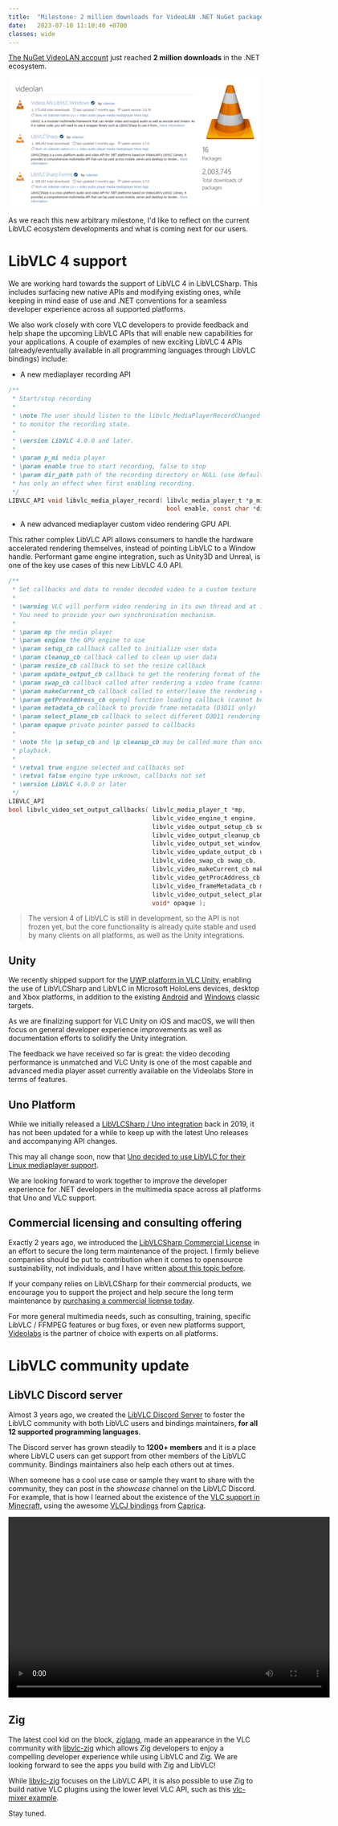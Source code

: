 ```yaml
---
title:  "Milestone: 2 million downloads for VideoLAN .NET NuGet packages"
date:   2023-07-10 11:10:40 +0700
classes: wide
---
```


[The NuGet VideoLAN account](https://www.nuget.org/profiles/videolan) just reached **2 million downloads** in the .NET ecosystem.

<p align="center">
    <img src="/assets/2-million.png"/>
</p>

As we reach this new arbitrary milestone, I'd like to reflect on the current LibVLC ecosystem developments and what is coming next for our users.

# LibVLC 4 support

We are working hard towards the support of LibVLC 4 in LibVLCSharp. This includes surfacing new native APIs and modifying existing ones, while keeping in mind ease of use and .NET conventions for a seamless developer experience across all supported platforms. 

We also work closely with core VLC developers to provide feedback and help shape the upcoming LibVLC APIs that will enable new capabilities for your applications. A couple of examples of new exciting LibVLC 4 APIs (already/eventually available in all programming languages through LibVLC bindings) include:

- A new mediaplayer recording API

```c
/**
 * Start/stop recording
 *
 * \note The user should listen to the libvlc_MediaPlayerRecordChanged event,
 * to monitor the recording state.
 *
 * \version LibVLC 4.0.0 and later.
 *
 * \param p_mi media player
 * \param enable true to start recording, false to stop
 * \param dir_path path of the recording directory or NULL (use default path),
 * has only an effect when first enabling recording.
 */
LIBVLC_API void libvlc_media_player_record( libvlc_media_player_t *p_mi, 
                                            bool enable, const char *dir_path);
```

- A new advanced mediaplayer custom video rendering GPU API.

This rather complex LibVLC API allows consumers to handle the hardware accelerated rendering themselves, instead of pointing LibVLC to a Window handle. Performant game engine integration, such as Unity3D and Unreal, is one of the key use cases of this new LibVLC 4.0 API.

```c
/**
 * Set callbacks and data to render decoded video to a custom texture
 *
 * \warning VLC will perform video rendering in its own thread and at its own rate,
 * You need to provide your own synchronisation mechanism.
 *
 * \param mp the media player
 * \param engine the GPU engine to use
 * \param setup_cb callback called to initialize user data
 * \param cleanup_cb callback called to clean up user data
 * \param resize_cb callback to set the resize callback
 * \param update_output_cb callback to get the rendering format of the host (cannot be NULL)
 * \param swap_cb callback called after rendering a video frame (cannot be NULL)
 * \param makeCurrent_cb callback called to enter/leave the rendering context (cannot be NULL)
 * \param getProcAddress_cb opengl function loading callback (cannot be NULL for \ref libvlc_video_engine_opengl and for \ref libvlc_video_engine_gles2)
 * \param metadata_cb callback to provide frame metadata (D3D11 only)
 * \param select_plane_cb callback to select different D3D11 rendering targets
 * \param opaque private pointer passed to callbacks
 *
 * \note the \p setup_cb and \p cleanup_cb may be called more than once per
 * playback.
 *
 * \retval true engine selected and callbacks set
 * \retval false engine type unknown, callbacks not set
 * \version LibVLC 4.0.0 or later
 */
LIBVLC_API
bool libvlc_video_set_output_callbacks( libvlc_media_player_t *mp,
                                        libvlc_video_engine_t engine,
                                        libvlc_video_output_setup_cb setup_cb,
                                        libvlc_video_output_cleanup_cb cleanup_cb,
                                        libvlc_video_output_set_window_cb window_cb,
                                        libvlc_video_update_output_cb update_output_cb,
                                        libvlc_video_swap_cb swap_cb,
                                        libvlc_video_makeCurrent_cb makeCurrent_cb,
                                        libvlc_video_getProcAddress_cb getProcAddress_cb,
                                        libvlc_video_frameMetadata_cb metadata_cb,
                                        libvlc_video_output_select_plane_cb select_plane_cb,
                                        void* opaque );
```

> The version 4 of LibVLC is still in development, so the API is not frozen yet, but the core functionality is already quite stable and used by many clients on all platforms, as well as the Unity integrations.

## Unity

We recently shipped support for the [UWP platform in VLC Unity](https://mfkl.github.io/2023/04/17/unity-uwp.html), enabling the use of LibVLCSharp and LibVLC in Microsoft HoloLens devices, desktop and Xbox platforms, in addition to the existing [Android](https://videolabs.io/store/unity) and [Windows](https://videolabs.io/store/unity) classic targets.

As we are finalizing support for VLC Unity on iOS and macOS, we will then focus on general developer experience improvements as well as documentation efforts to solidify the Unity integration.

The feedback we have received so far is great: the video decoding performance is unmatched and VLC Unity is one of the most capable and advanced media player asset currently available on the Videolabs Store in terms of features.

## Uno Platform

While we initially released a [LibVLCSharp / Uno integration](https://platform.uno/blog/vlc-windows-lamp-now-supported-uno-platform) back in 2019, it has not been updated for a while to keep up with the latest Uno releases and accompanying API changes. 

This may all change soon, now that [Uno decided to use LibVLC for their Linux mediaplayer support](https://platform.uno/blog/new-release-media-player-element-on-mobile-web-linux-webview2-support).

We are looking forward to work together to improve the developer experience for .NET developers in the multimedia space across all platforms that Uno and VLC support.

## Commercial licensing and consulting offering

Exactly 2 years ago, we introduced the [LibVLCSharp Commercial License](https://videolabs.io/products/libvlcsharp) in an effort to secure the long term maintenance of the project. I firmly believe companies should be put to contribution when it comes to opensource sustainability, not individuals, and I have written [about this topic before](https://mfkl.github.io/2020/10/25/OSS-sutainability.html).

If your company relies on LibVLCSharp for their commercial products, we encourage you to support the project and help secure the long term maintenance by [purchasing a commercial license today](https://videolabs.io/products/libvlcsharp).

For more general multimedia needs, such as consulting, training, specific LibVLC / FFMPEG features or bug fixes, or even new platforms support, [Videolabs](https://videolabs.io) is the partner of choice with experts on all platforms.

# LibVLC community update

## LibVLC Discord server

Almost 3 years ago, we created the [LibVLC Discord Server](https://discord.gg/3h3K3JF) to foster the LibVLC community with both LibVLC users and bindings maintainers, **for all 12 supported programming languages**.

The Discord server has grown steadily to **1200+ members** and it is a place where LibVLC users can get support from other members of the LibVLC community. Bindings maintainers also help each others out at times.

When someone has a cool use case or sample they want to share with the community, they can post in the _showcase_ channel on the LibVLC Discord. For example, that is how I learned about the existence of the [VLC support in Minecraft](https://github.com/MinecraftMediaLibrary/EzMediaCore), using the awesome [VLCJ bindings](https://github.com/caprica/vlcj) from [Caprica](https://github.com/caprica).

<p align="center">
    <video width="640" height="360" src="https://user-images.githubusercontent.com/40838203/132433665-a675fc35-e31f-4044-a960-ce46a8fb7df5.mp4" controls="controls">
    </video>
</p>

## Zig

The latest cool kid on the block, [ziglang](https://ziglang.org), made an appearance in the VLC community with [libvlc-zig](https://github.com/kassane/libvlc-zig) which allows Zig developers to enjoy a compelling developer experience while using LibVLC and Zig. We are looking forward to see the apps you build with Zig and LibVLC!

While [libvlc-zig](https://github.com/kassane/libvlc-zig) focuses on the LibVLC API, it is also possible to use Zig to build native VLC plugins using the lower level VLC API, such as this [vlc-mixer example](https://github.com/lachie/vlc-mixer).

Stay tuned.